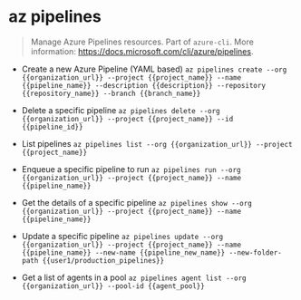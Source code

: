 # az pipelines
> Manage Azure Pipelines resources.
> Part of `azure-cli`.
> More information: <https://docs.microsoft.com/cli/azure/pipelines>.

- Create a new Azure Pipeline (YAML based)
`az pipelines create --org {{organization_url}} --project {{project_name}} --name {{pipeline_name}} --description {{description}} --repository {{repository_name}} --branch {{branch_name}}`

- Delete a specific pipeline
`az pipelines delete --org {{organization_url}} --project {{project_name}} --id {{pipeline_id}}`

- List pipelines
`az pipelines list --org {{organization_url}} --project {{project_name}}`

- Enqueue a specific pipeline to run
`az pipelines run --org {{organization_url}} --project {{project_name}} --name {{pipeline_name}}`

- Get the details of a specific pipeline
`az pipelines show --org {{organization_url}} --project {{project_name}} --name {{pipeline_name}}`

- Update a specific pipeline
`az pipelines update --org {{organization_url}} --project {{project_name}} --name {{pipeline_name}} --new-name {{pipeline_new_name}} --new-folder-path {{user1/production_pipelines}}`

- Get a list of agents in a pool
`az pipelines agent list --org {{organization_url}} --pool-id {{agent_pool}}`
